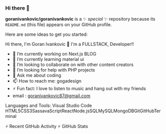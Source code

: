 ### Hi there 👋


**goranivankovic/goranivankovic** is a ✨ _special_ ✨ repository because its `README.md` (this file) appears on your GitHub profile.

Here are some ideas to get you started:

  Hi there, I'm Goran  Ivankovic 👋 I'm a FULLSTACK, Developer!!
  
- 🔭 I’m currently working on Next.js BLOG
- 🌱 I’m currently learning material ui
- 👯 I’m looking to collaborate on with other content creators
- 🤔 I’m looking for help with PHP projects
- 💬 Ask me about coding 
- 📫 How to reach me: gogadesign
- ⚡ Fun fact: I love to listen to music and hang out with my friends
- email : goranivankovic87@gmail.com



Languages and Tools:
Visual Studio Code HTML5CSS3SassavaScriptReactNode.jsSQLMySQLMongoDBGitGitHubTerminal



⚡ Recent GitHub Activity
⚡ GitHub Stats
